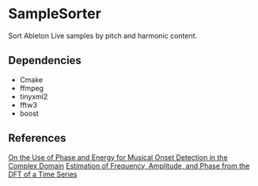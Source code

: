 # SampleSorter

Sort Ableton Live samples by pitch and harmonic content.

## Dependencies

- Cmake
- ffmpeg
- tinyxml2
- fftw3
- boost

## References

[On the Use of Phase and Energy for Musical Onset Detection in the Complex Domain](https://www.researchgate.net/profile/Mark_Sandler2/publication/3343056_On_the_Use_of_Phase_and_Energy_for_Musical_Onset_Detection_in_the_Complex_Domain/links/5412b6110cf2bb7347dafd25/On-the-Use-of-Phase-and-Energy-for-Musical-Onset-Detection-in-the-Complex-Domain.pdf)
[Estimation of Frequency, Amplitude, and Phase from the DFT of a Time Series](https://pdfs.semanticscholar.org/df2e/2b3ae9d784e19ea0840f8bb26ff622b17c22.pdf)
